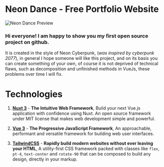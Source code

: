 # Neon Dance - Free Portfolio Website
![Neon Dance Preview](https://mir-s3-cdn-cf.behance.net/project_modules/max_1200/ac9593159959367.63aa216bf3dff.png)

### Hi everyone! I am happy to show you my first open source project on github.

It is created in the style of Neon Cyberpunk, (*was inspired by cyberpunk 2077*), in general I hope someone will like this project, and on its basis you can create something of your own, of course it is not deprived of technical flaws, such as decomposition and unfinished methods in VueJs, these problems over time I will fix.



# Technologies

 1. **[Nuxt 3](https://nuxt.com/)** - **The Intuitive Web Framework**, Build your next Vue.js application with confidence using Nuxt. An
    open source framework under MIT license that makes web development
    simple and powerful.
    
 2. [**Vue 3**](https://vuejs.org/) - **The  Progressive  JavaScript Framework**, An approachable, performant and versatile framework for building web user interfaces.
 3. **[TailwindCSS](https://tailwindcss.com/)** -  **Rapidly build modern websites without ever leaving your HTML**, A utility-first CSS framework packed with classes like  `flex`,  `pt-4`,  `text-center`  and  `rotate-90`  that can be composed to build any design, directly in your markup.
